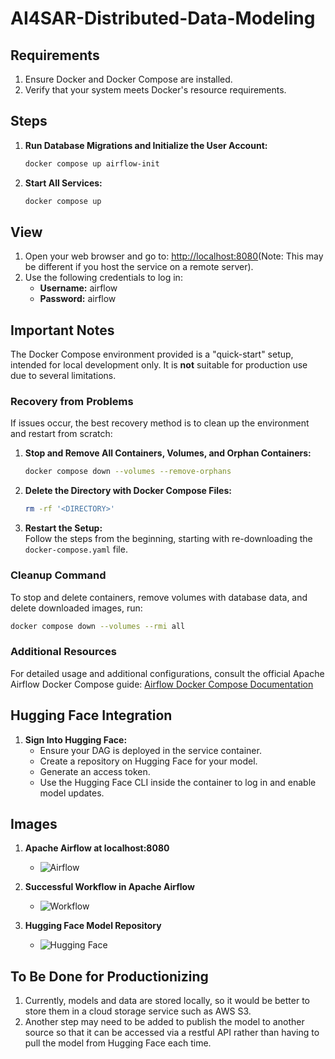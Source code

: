 # AI4SAR-Distributed-Data-Modeling

## Requirements
1. Ensure Docker and Docker Compose are installed.
2. Verify that your system meets Docker's resource requirements.

## Steps
1. **Run Database Migrations and Initialize the User Account:**  
   ```bash
   docker compose up airflow-init
   ```
2. **Start All Services:**  
   ```bash
   docker compose up
   ```

## View
1. Open your web browser and go to: [http://localhost:8080](http://localhost:8080)(Note: This may be different if you host the service on a remote server).
2. Use the following credentials to log in:
   - **Username:** airflow
   - **Password:** airflow

## Important Notes
The Docker Compose environment provided is a "quick-start" setup, intended for local development only. It is **not** suitable for production use due to several limitations.

### Recovery from Problems
If issues occur, the best recovery method is to clean up the environment and restart from scratch:

1. **Stop and Remove All Containers, Volumes, and Orphan Containers:**
   ```bash
   docker compose down --volumes --remove-orphans
   ```
2. **Delete the Directory with Docker Compose Files:**
   ```bash
   rm -rf '<DIRECTORY>'
   ```
3. **Restart the Setup:**  
   Follow the steps from the beginning, starting with re-downloading the `docker-compose.yaml` file.

### Cleanup Command
To stop and delete containers, remove volumes with database data, and delete downloaded images, run:
```bash
docker compose down --volumes --rmi all
```

### Additional Resources
For detailed usage and additional configurations, consult the official Apache Airflow Docker Compose guide:
[Airflow Docker Compose Documentation](https://airflow.apache.org/docs/apache-airflow/stable/howto/docker-compose/index.html)

## Hugging Face Integration
1. **Sign Into Hugging Face:**
   - Ensure your DAG is deployed in the service container.
   - Create a repository on Hugging Face for your model.
   - Generate an access token.
   - Use the Hugging Face CLI inside the container to log in and enable model updates.

## Images
1. **Apache Airflow at localhost:8080**
    - ![Airflow](https://i.imgur.com/OoehmM1.png)

2. **Successful Workflow in Apache Airflow**
    - ![Workflow](https://i.imgur.com/LGyW5VG.png)

3. **Hugging Face Model Repository**
    - ![Hugging Face](https://i.imgur.com/wozoGtU.png)

## To Be Done for Productionizing
1. Currently, models and data are stored locally, so it would be better to store them in a cloud storage service such as AWS S3.
2. Another step may need to be added to publish the model to another source so that it can be accessed via a restful API rather than having to pull the model from Hugging Face each time.